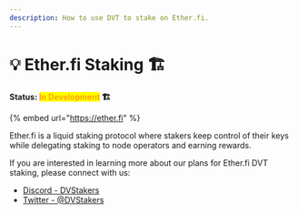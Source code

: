```yaml
---
description: How to use DVT to stake on Ether.fi.
---
```


# 💡 Ether.fi Staking 🏗️

**Status: **<mark style="color:orange;">**In Development**</mark>** 🏗️**

{% embed url="https://ether.fi" %}

Ether.fi is a liquid staking protocol where stakers keep control of their keys while delegating staking to node operators and earning rewards.

If you are interested in learning more about our plans for Ether.fi DVT staking, please connect with us:

* [Discord - DVStakers](https://discord.gg/VbVwqgSdFD)
* [Twitter - @DVStakers](https://twitter.com/DVStakers)
